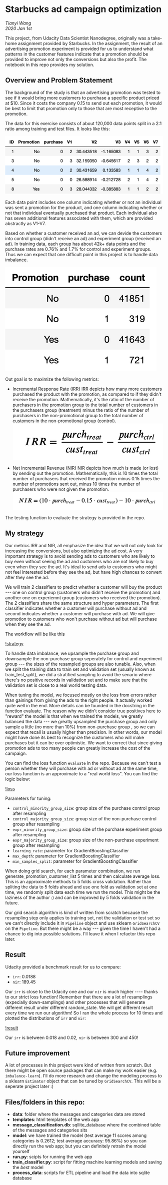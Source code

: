 # Starbucks ad campaign optimization

*Tianyi Wang*
<br>*2020 Jan 1st*

This project, from Udacity Data Scientist Nanodegree, originally was a take-home assignment provided by Starbucks. In the assignment, the result of an advertising promotion experiment is provided for us to understand what patterns in the customer features indicate that a promotion should be provided to improve not only the conversions but also the profit. The notebook in this repo provides my solution.

## Overview and Problem Statement

The background of the study is that an advertising promotion was tested to see if it would bring more customers to purchase a specific product priced at $10. Since it costs the company 0.15 to send out each promotion, it would be best to limit that promotion only to those that are most receptive to the promotion.

The data for this exercise consists of about 120,000 data points split in a 2:1 ratio among training and test files. It looks like this:

![data](https://raw.githubusercontent.com/tianyiwangnova/2020_project__Starbucks_Ad_Campaign_Optimization/master/screenshots/data_sample.png)

Each data point includes one column indicating whether or not an individual was sent a promotion for the product, and one column indicating whether or not that individual eventually purchased that product. Each individual also has seven additional features associated with them, which are provided abstractly as V1-V7.

Based on whether a customer received an ad, we can devide the customers into control group (didn't receive an ad) and experiment group (received an ad). In training data, each group has about 42k+ data points and the purchase rates are 0.76% and 1.7% for control and experiment groups. Thus we can expect that one difficult point in this project is to handle data imbalance.

![distribution](https://raw.githubusercontent.com/tianyiwangnova/2020_project__Starbucks_Ad_Campaign_Optimization/master/screenshots/train_data_description.png)

Out goal is to maximize the following metrics:
* Incremental Response Rate (IRR)
IRR depicts how many more customers purchased the product with the promotion, as compared to if they didn't receive the promotion. Mathematically, it's the ratio of the number of purchasers in the promotion group to the total number of customers in the purchasers group (treatment) minus the ratio of the number of purchasers in the non-promotional group to the total number of customers in the non-promotional group (control).
![irr](https://raw.githubusercontent.com/tianyiwangnova/2020_project__Starbucks_Ad_Campaign_Optimization/master/screenshots/irr.png)

* Net Incremental Revenue (NIR)
NIR depicts how much is made (or lost) by sending out the promotion. Mathematically, this is 10 times the total number of purchasers that received the promotion minus 0.15 times the number of promotions sent out, minus 10 times the number of purchasers who were not given the promotion.
![nir](https://raw.githubusercontent.com/tianyiwangnova/2020_project__Starbucks_Ad_Campaign_Optimization/master/screenshots/nir.png)

The testing function to evaluate the strategy is provided in the repo.

## My strategy

Our metrics IRR and NIR, all emphasize the idea that we will not only look for increasing the conversions, but also optimizing the ad cost. A very important strategy is to avoid sending ads to customers who are  likely to buy even without seeing the ad and customers who are not likely to buy even when they see the ad. It's ideal to send ads to customers who might not feel interested before they see the ad, but have high chances to convert after they see the ad.

We will train 2 classifiers to predict whether a customer will buy the product --- one on control group (customers who didn't receive the promotion) and another one on experiemnt group (customers who received the promotion). The 2 classifiers share the same structure and hyper parameters. The first classifier indicates whether a customer will purchase without ad and second indicates whether a customer will purchase with ad. We will give promotion to customers who won't purchase without ad but will purchase when they see the ad.

The workflow will be like this 

[!strategy](https://raw.githubusercontent.com/tianyiwangnova/2020_project__Starbucks_Ad_Campaign_Optimization/master/screenshots/starbucks_strategy.jpg)

To handle data imbalance, we upsample the purchase group and downsample the non-purchase group seperately for control and experiment group --- the sizes of the resampled groups are also tunable. Also, when we split the training data to train set and validation set (usually known as train_test_split), we did a stratified sampling to avoid the senario where there's no positive records in validation set and to make sure that the validation set is close to a real world testing data.

When tuning the model, we focused mostly on the loss from errors rather than gainings from giving the ads to the right people. It actually worked quite well in the end. More details can be founded in the docstring in the function evaluate. The reason why we didn't consider true positives here to "reward" the model is that when we trained the models, we greatly balanced the data --- we greatly upsampled the purchase group and only sample a little (no more than 10%) from non-purchase group , so we can expect that recall is usually higher than precision. In other words, our model might have done its best to recognize the customers who will make purchases but it can be over optimistic. We want to correct that since giving promotion ads to too many people can greatly increase the cost of the campaign.

You can find the loss function `evaluate` in the repo. Because we can't test a person whether they will purchase with ad or without ad at the same time, our loss function is an approximate to a "real world loss". You can find the logic below:

[!loss]()

Parameters for tuning:
* `control_minority_group_size`: group size of the purchase control group after resampling
* `control_majority_group_size`: group size of the non-purchase control group after resampling
* `expr_minority_group_size`: group size of the purchase experiment group after resampling
* `expr_majority_group_size`: group size of the non-purchase experiment group after resampling
* `learning_rate`: parameter for GradientBoostingClassifier
* `max_depth`: parameter for GradientBoostingClassifier
* `min_samples_split`: parameter for GradientBoostingClassifier

When doing grid search, for each parameter combination, we run generate_promotion_customer_list 5 times and then calculate average loss. This is an approximate methods to 5 folds cross validation. Rather than spliting the data to 5 folds ahead and use one fold as validation set at one time, we randomly split data each time we run the model. This might be the laziness of the author :) and can be improved by 5 folds validation in the future. 

Our grid search algorithm is kind of written from scratch because the resampling step only applies to training set, not the validation or test set so we can't directly include it in `Pipeline` object and use sklearn `GridSearchCV` on the `Pipeline`. But there might be a way --- given the time I haven't had a chance to dig into possible solutions. I'll leave it when I refactor this repo later.

## Result

Udacity provided a benchmark result for us to compare: 
* `irr`: 0.0188
* `nir`: 189.45

Our `irr` is close to the Udacity one and our `nir` is much higher ---- thanks to our strict loss function!
Remember that there are a lot of resamplings (expecially down-samplings) and other processes that will generate different result under different random_state. We will get different result every time we run our algorithm! So I ran the whole process for 10 times and plotted the distributions of `irr` and `nir`:

[!result](https://raw.githubusercontent.com/tianyiwangnova/2020_project__Starbucks_Ad_Campaign_Optimization/master/screenshots/result.png)

Our `irr` is between 0.018 and 0.02, `nir` is between 300 and 450!

## Future improvement

A lot of processes in this project were kind of written from scratch. But there might be open source packages that can make my work easier (e.g. `imbalance-learn`). I'll do more research and change the modeling process to a sklearn `Estimator` object that can be tuned by `GridSearchCV`. This will be a seperate project later :)

## Files/folders in this repo:

  - **data**: folder where the messages and categories data are stored
  - **templates**: html templates of the web app
  - **message_classification.db**: sqllite_database where the combined table of the messages and categories sits
  - **model**: we have trained the model (test average f1 scores among categories is 0.2612; test average accuracy: 95.86%) so you can directly run the web app; but you can definitely retrain the model yourself
  - **run.py**: scipts for running the web app 
  - **train_classifier.py**: script for fitting machine learning models and saving the *best* model
  - **process_data**: scripts for ETL pipeline and load the data into sqlite database